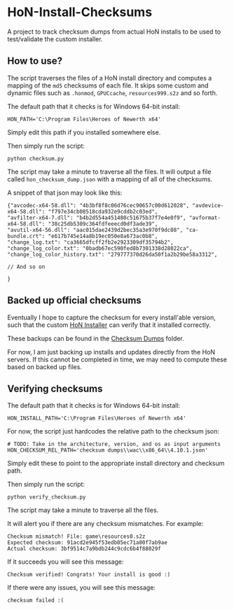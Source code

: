 # HoN-Install-Checksums
A project to track checksum dumps from actual HoN installs to be used to test/validate the custom installer.

## How to use?

The script traverses the files of a HoN install directory and computes a mapping of the `md5` checksums of each file. It skips some custom and dynamic
files such as `.honmod`, `GPUCcache`, `resources999.s2z` and so forth.

The default path that it checks is for Windows 64-bit install:

```
HON_PATH='C:\Program Files\Heroes of Newerth x64'
```

Simply edit this path if you installed somewhere else.

Then simply run the script:

```
python checksum.py
```

The script may take a minute to traverse all the files. It will output a file called `hon_checksum_dump.json` with a mapping of all of the checksums.

A snippet of that json may look like this:

```
{"avcodec-x64-58.dll": "4b3bf8f8c06d76cec90657c00d612028", "avdevice-x64-58.dll": "f797e34cb08518cda932e9cddb2c03ed",
"avfilter-x64-7.dll": "b4b2d554a451480c51675b37f7e4e0f9", "avformat-x64-58.dll": "38c25db5309c364fdfeeecd0df3ade39",
"avutil-x64-56.dll": "aac015dae2439d2bec35a3e970f9dc08", "ca-bundle.crt": "e617b745e14a8b19ec050e8a673ac0b8",
"change_log.txt": "ca3665dfcff2fb2e2923309df35794b2", "change_log_color.txt": "0badb67ec590fed8b7301338d28022ca",
"change_log_color_history.txt": "279777370d26da50f1a2b29be58a3312",

// And so on

}
```

## Backed up official checksums

Eventually I hope to capture the checksum for every install'able version, such that the custom [HoN Installer](https://github.com/HoN-Revival/HoN-Installer) can verify
that it installed correctly.

These backups can be found in the [Checksum Dumps](https://github.com/HoN-Revival/HoN-Install-Checksums/tree/main/checksum%20dumps) folder.

For now, I am just backing up installs and updates directly from the HoN servers. If this cannot be completed in time, we may need to compute these based on backed up
files.

## Verifying checksums

The default path that it checks is for Windows 64-bit install:

```
HON_INSTALL_PATH='C:\Program Files\Heroes of Newerth x64'
```

For now, the script just hardcodes the relative path to the checksum json:

```
# TODO: Take in the architecture, version, and os as input arguments
HON_CHECKSUM_REL_PATH='checksum dumps\\wac\\x86_64\\4.10.1.json'
```

Simply edit these to point to the appropriate install directory and checksum path.

Then simply run the script:

```
python verify_checksum.py
```

The script may take a minute to traverse all the files.

It will alert you if there are any checksum mismatches. For example:

```
Checksum mismatch! File: game\resources0.s2z
Expected checksum: 91acd2e945f53edb05ec71a00f7ab9ae
Actual checksum: 3bf9514c7a9bdb244c9cdc6b4f88029f
```

If it succeeds you will see this message:

```
Checksum verified! Congrats! Your install is good :)
```

If there were any issues, you will see this message:

```
checksum failed :(
```
